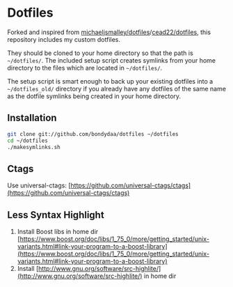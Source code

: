 Dotfiles
========
Forked and inspired from [michaeljsmalley/dotfiles](https://github.com/michaeljsmalley/dotfiles)/[cead22/dotfiles](https://github.com/cead22/dotfiles),
this repository includes my custom dotfiles.

They should be cloned to your home directory so that the path is `~/dotfiles/`.
The included setup script creates symlinks from your home directory to the files
which are located in `~/dotfiles/`.

The setup script is smart enough to back up your existing dotfiles into a
`~/dotfiles_old/` directory if you already have any dotfiles of the same name as
the dotfile symlinks being created in your home directory.

Installation
------------

``` bash
git clone git://github.com/bondydaa/dotfiles ~/dotfiles
cd ~/dotfiles
./makesymlinks.sh
```

Ctags
------------
Use universal-ctags: [https://github.com/universal-ctags/ctags](https://github.com/universal-ctags/ctags)

Less Syntax Highlight
------------
1. Install Boost libs in home dir [https://www.boost.org/doc/libs/1_75_0/more/getting_started/unix-variants.html#link-your-program-to-a-boost-library](https://www.boost.org/doc/libs/1_75_0/more/getting_started/unix-variants.html#link-your-program-to-a-boost-library)
1. Install [http://www.gnu.org/software/src-highlite/](http://www.gnu.org/software/src-highlite/) in home dir
